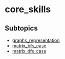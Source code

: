 # core_skills

## Subtopics

- [graphs_representation](./graphs_representation)
- [matrix_bfs_case](./matrix_bfs_case)
- [matrix_dfs_case](./matrix_dfs_case)
